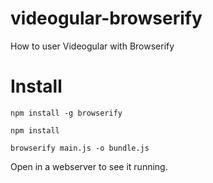 # videogular-browserify
How to user Videogular with Browserify

# Install

```
npm install -g browserify

npm install

browserify main.js -o bundle.js

```

Open in a webserver to see it running.
